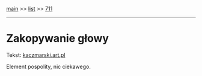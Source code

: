 [main](../main.md) >> [list](../list.md) >> [711](711.md)

---

# Zakopywanie głowy

Tekst: [kaczmarski.art.pl](https://www.kaczmarski.art.pl/tworczosc/wiersze/zakopywanie-glowy/)

Element pospolity, nic ciekawego.